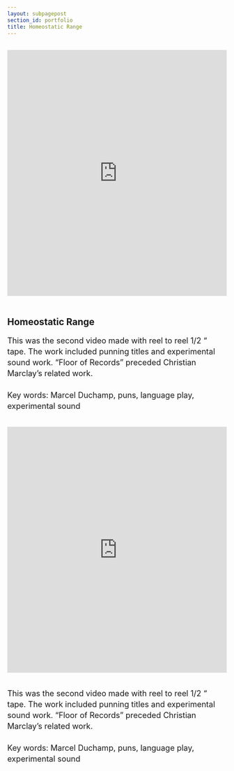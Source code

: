 ```yaml
---
layout: subpagepost
section_id: portfolio
title: Homeostatic Range
---
```

<br>
<div class="full">
    <div class="row">
         <div class="large-12 large-centered columns">
            <iframe src="https://player.vimeo.com/video/404741101" width="640" height="564" frameborder="0" allow="autoplay; fullscreen" allowfullscreen></iframe>
        </div>
    </div>
<br>
<div class="Text_works">
<div class="Text_title_works">
<h2>Homeostatic Range</h2>
</div>
<p style="line-height:25px; font-size: 18px">
    This was the second video made with reel to reel 1/2 “ tape. The work included punning titles and experimental sound work. “Floor of Records” preceded Christian Marclay’s related work.<br>
    <br>
    Key words: Marcel Duchamp, puns, language play, experimental sound<br>
</p>
</div>
</div>
<br>

<div class="full">
    <div class="row">
        <div class="large-12 large-centered columns">
        <iframe src="https://player.vimeo.com/video/404741101" width="640" height="564" frameborder="0" allow="autoplay; fullscreen" allowfullscreen></iframe>
        </div>
    </div>
     <br>
    <div class="Text_works">
    <p style="line-height:25px; font-size: 18px">
    This was the second video made with reel to reel 1/2 “ tape. The work included punning titles and experimental sound work. “Floor of Records” preceded Christian Marclay’s related work.<br>
    <br>
    Key words: Marcel Duchamp, puns, language play, experimental sound<br>
    <br>
    </p>
    </div>
</div>
 <br>

